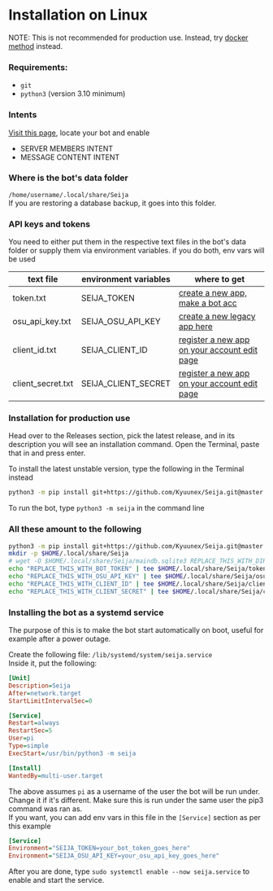 # Installation on Linux
NOTE: This is not recommended for production use. Instead, try [docker method](installation-docker.md) instead.

### Requirements:
+ `git`
+ `python3` (version 3.10 minimum)

### Intents
[Visit this page](https://discord.com/developers/applications/), locate your bot and enable 
- SERVER MEMBERS INTENT
- MESSAGE CONTENT INTENT

### Where is the bot's data folder
`/home/username/.local/share/Seija`  
If you are restoring a database backup, it goes into this folder.

### API keys and tokens
You need to either put them in the respective text files in the bot's data folder or 
supply them via environment variables. if you do both, env vars will be used  

| text file         | environment variables | where to get                                                                         |
|-------------------|-----------------------|--------------------------------------------------------------------------------------|
| token.txt         | SEIJA_TOKEN           | [create a new app, make a bot acc](https://discord.com/developers/applications/)     |
| osu_api_key.txt   | SEIJA_OSU_API_KEY     | [create a new legacy app here](https://osu.ppy.sh/home/account/edit)                 |
| client_id.txt     | SEIJA_CLIENT_ID       | [register a new app on your account edit page](https://osu.ppy.sh/home/account/edit) |
| client_secret.txt | SEIJA_CLIENT_SECRET   | [register a new app on your account edit page](https://osu.ppy.sh/home/account/edit) |

### Installation for production use
Head over to the Releases section, pick the latest release, 
and in its description you will see an installation command. 
Open the Terminal, paste that in and press enter.

To install the latest unstable version, type the following in the Terminal instead 
```bash
python3 -m pip install git+https://github.com/Kyuunex/Seija.git@master --upgrade
```

To run the bot, type `python3 -m seija` in the command line

### All these amount to the following

```sh
python3 -m pip install git+https://github.com/Kyuunex/Seija.git@master --upgrade
mkdir -p $HOME/.local/share/Seija
# wget -O $HOME/.local/share/Seija/maindb.sqlite3 REPLACE_THIS_WITH_DIRECT_FILE_LINK # optional database backup restore
echo "REPLACE_THIS_WITH_BOT_TOKEN" | tee $HOME/.local/share/Seija/token.txt
echo "REPLACE_THIS_WITH_OSU_API_KEY" | tee $HOME/.local/share/Seija/osu_api_key.txt
echo "REPLACE_THIS_WITH_CLIENT_ID" | tee $HOME/.local/share/Seija/client_id.txt
echo "REPLACE_THIS_WITH_CLIENT_SECRET" | tee $HOME/.local/share/Seija/client_secret.txt
```

### Installing the bot as a systemd service
The purpose of this is to make the bot start automatically on boot, useful for example after a power outage.  

Create the following file: `/lib/systemd/system/seija.service`  
Inside it, put the following:
```ini
[Unit]
Description=Seija
After=network.target
StartLimitIntervalSec=0

[Service]
Restart=always
RestartSec=5
User=pi
Type=simple
ExecStart=/usr/bin/python3 -m seija

[Install]
WantedBy=multi-user.target
```

The above assumes `pi` as a username of the user the bot will be run under. Change it if it's different. 
Make sure this is run under the same user the pip3 command was ran as.  
If you want, you can add env vars in this file in the `[Service]` section as per this example
```ini
[Service]
Environment="SEIJA_TOKEN=your_bot_token_goes_here"
Environment="SEIJA_OSU_API_KEY=your_osu_api_key_goes_here"
```  

After you are done, type `sudo systemctl enable --now seija.service` to enable and start the service.
